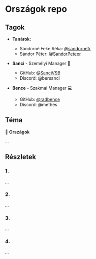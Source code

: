 # Országok repo

## Tagok

- **Tanárok:**
  - Sándorné Feke Réka: [@sandornefr](https://github.com/sandornefr)
  - Sándor Péter: [@SandorPeteer](https://github.com/SandorPeteer)

- **Sanci** - Személyi Manager 🎨
  - GitHub: [@SanciVSB](https://github.com/SanciVSB)
  - Discord: @bersanci

- **Bence** - Szakmai Manager 💻
  - GitHub: [@radbence](https://github.com/radbence)
  - Discord: @methes

## Téma

🌟 **Országok**

...

## Részletek

### 1. 

...

### 2. 

...

### 3. 

...

### 4. 

...




